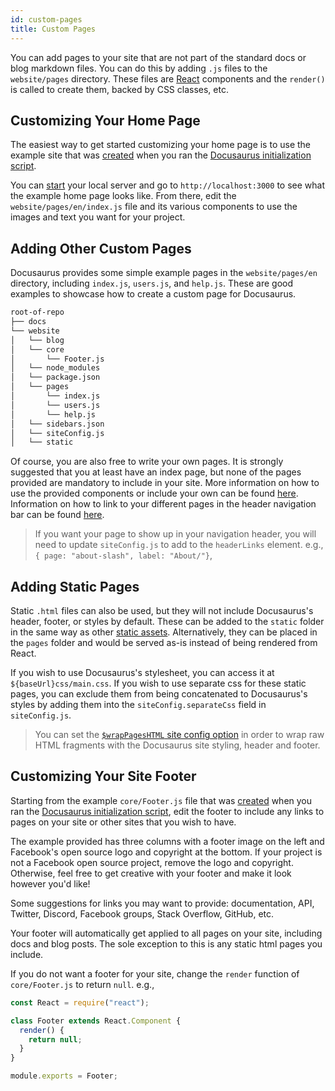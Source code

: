 ```yaml
---
id: custom-pages
title: Custom Pages
---
```


You can add pages to your site that are not part of the standard docs or blog markdown files. You can do this by adding `.js` files to the `website/pages` directory. These files are [React](https://reactjs.org/) components and the `render()` is called to create them, backed by CSS classes, etc.

## Customizing Your Home Page

The easiest way to get started customizing your home page is to use the example site that was [created](getting-started-site-creation.md) when you ran the [Docusaurus initialization script](getting-started-installation.md).

You can [start](getting-started-preparation.md#verifying-installation) your local server and go to `http://localhost:3000` to see what the example home page looks like. From there, edit the `website/pages/en/index.js` file and its various components to use the images and text you want for your project.

## Adding Other Custom Pages

Docusaurus provides some simple example pages in the `website/pages/en` directory, including `index.js`, `users.js`, and `help.js`. These are good examples to showcase how to create a custom page for Docusaurus.

```bash
root-of-repo
├── docs
└── website
│   └── blog
│   └── core
│       └── Footer.js
│   └── node_modules
│   └── package.json
│   └── pages
│       └── index.js
│       └── users.js
│       └── help.js
│   └── sidebars.json
│   └── siteConfig.js
│   └── static
```

Of course, you are also free to write your own pages. It is strongly suggested that you at least have an index page, but none of the pages provided are mandatory to include in your site. More information on how to use the provided components or include your own can be found [here](api-pages.md). Information on how to link to your different pages in the header navigation bar can be found [here](guides-navigation.md).

> If you want your page to show up in your navigation header, you will need to update `siteConfig.js` to add to the `headerLinks` element. e.g., `{ page: "about-slash", label: "About/"}`, 

## Adding Static Pages

Static `.html` files can also be used, but they will not include Docusaurus's header, footer, or styles by default. These can be added to the `static` folder in the same way as other [static assets](api-pages.md#using-static-assets). Alternatively, they can be placed in the `pages` folder and would be served as-is instead of being rendered from React.

If you wish to use Docusaurus's stylesheet, you can access it at `${baseUrl}css/main.css`. If you wish to use separate css for these static pages, you can exclude them from being concatenated to Docusaurus's styles by adding them into the `siteConfig.separateCss` field in `siteConfig.js`.

> You can set the [`$wrapPagesHTML` site config option](api-site-config.md#optional-fields) in order to wrap raw HTML fragments with the Docusaurus site styling, header and footer.

## Customizing Your Site Footer

Starting from the example `core/Footer.js` file that was [created](getting-started-site-creation.md) when you ran the [Docusaurus initialization script](getting-started-installation.md), edit the footer to include any links to pages on your site or other sites that you wish to have.

The example provided has three columns with a footer image on the left and Facebook's open source logo and copyright at the bottom. If your project is not a Facebook open source project, remove the logo and copyright. Otherwise, feel free to get creative with your footer and make it look however you'd like!

Some suggestions for links you may want to provide: documentation, API, Twitter, Discord, Facebook groups, Stack Overflow, GitHub, etc.

Your footer will automatically get applied to all pages on your site, including docs and blog posts. The sole exception to this is any static html pages you include.

If you do not want a footer for your site, change the `render` function of `core/Footer.js` to return `null`. e.g.,

```jsx
const React = require("react");

class Footer extends React.Component {
  render() {
    return null;
  }
}

module.exports = Footer;
```
